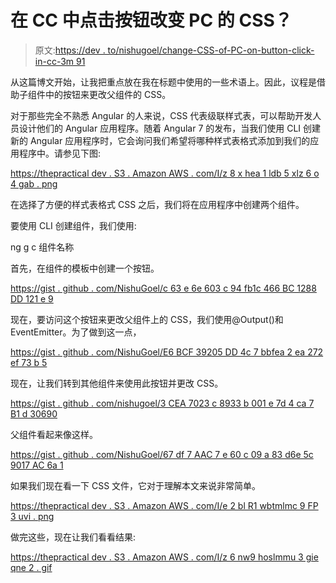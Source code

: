 # 在 CC 中点击按钮改变 PC 的 CSS？

> 原文:[https://dev . to/nishugoel/change-CSS-of-PC-on-button-click-in-cc-3m 91](https://dev.to/nishugoel/change-css-of-pc-on-button-click-in-cc-3m91)

从这篇博文开始，让我把重点放在我在标题中使用的一些术语上。因此，议程是借助子组件中的按钮来更改父组件的 CSS。

对于那些完全不熟悉 Angular 的人来说，CSS 代表级联样式表，可以帮助开发人员设计他们的 Angular 应用程序。随着 Angular 7 的发布，当我们使用 CLI 创建新的 Angular 应用程序时，它会询问我们希望将哪种样式表格式添加到我们的应用程序中。请参见下图:

[https://thepractical dev . S3 . Amazon AWS . com/I/z 8 x hea 1 ldb 5 xlz 6 o 4 gab . png](https://thepracticaldev.s3.amazonaws.com/i/z8xhea1ldb5xlz6o4gab.png)

在选择了方便的样式表格式 CSS 之后，我们将在应用程序中创建两个组件。

要使用 CLI 创建组件，我们使用:

ng g c 组件名称

首先，在组件的模板中创建一个按钮。

[https://gist . github . com/NishuGoel/c 63 e 6e 603 c 94 fb1c 466 BC 1288 DD 121 e 9](https://gist.github.com/NishuGoel/c63e6e603c94fb1c466bc1288dd121e9)

现在，要访问这个按钮来更改父组件上的 CSS，我们使用@Output()和 EventEmitter。为了做到这一点，

[https://gist . github . com/NishuGoel/E6 BCF 39205 DD 4c 7 bbfea 2 ea 272 ef 73 b 5](https://gist.github.com/NishuGoel/e6bcf39205dd4c7bbfea2ea272ef73b5)

现在，让我们转到其他组件来使用此按钮并更改 CSS。

[https://gist . github . com/nishugoel/3 CEA 7023 c 8933 b 001 e 7d 4 ca 7 B1 d 30690](https://gist.github.com/NishuGoel/3cea7023c8933b001e7d4ca7b1d30690)

父组件看起来像这样。

[https://gist . github . com/NishuGoel/67 df 7 AAC 7 e 60 c 09 a 83 d6e 5c 9017 AC 6a 1](https://gist.github.com/NishuGoel/67df7aac7e60c09a83d6e5c9017ac6a1)

如果我们现在看一下 CSS 文件，它对于理解本文来说非常简单。

[https://thepractical dev . S3 . Amazon AWS . com/I/e 2 bl R1 wbtmlmc 9 FP 3 uvi . png](https://thepracticaldev.s3.amazonaws.com/i/e2blr1wbtmlmc9fp3uvi.png)

做完这些，现在让我们看看结果:

[https://thepractical dev . S3 . Amazon AWS . com/I/z 6 nw9 hoslmmu 3 gie qne 2 . gif](https://thepracticaldev.s3.amazonaws.com/i/z6nw9hoslmmu3gieqne2.gif)